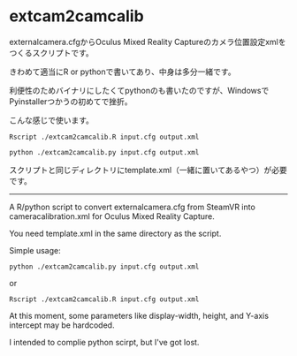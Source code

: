 
# extcam2camcalib

externalcamera.cfgからOculus Mixed Reality Captureのカメラ位置設定xmlをつくるスクリプトです。

きわめて適当にR or pythonで書いてあり、中身は多分一緒です。

利便性のためバイナリにしたくてpythonのも書いたのですが、WindowsでPyinstallerつかうの初めてで挫折。

こんな感じで使います。

```Rscript ./extcam2camcalib.R input.cfg output.xml```

```python ./extcam2camcalib.py input.cfg output.xml```

スクリプトと同じディレクトリにtemplate.xml（一緒に置いてあるやつ）が必要です。

-------------------------------------------------

A R/python script to convert externalcamera.cfg from SteamVR into cameracalibration.xml for Oculus Mixed Reality Capture.

You need template.xml in the same directory as the script.

Simple usage:

```python ./extcam2camcalib.py input.cfg output.xml```

or

```Rscript ./extcam2camcalib.R input.cfg output.xml```

At this moment, some parameters like display-width, height, and Y-axis intercept may be hardcoded.

I intended to complie python scirpt, but I've got lost.
